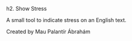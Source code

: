 h2. Show Stress

A small tool to indicate stress on an English text.

Created by Mau Palantír Ábrahám
